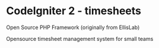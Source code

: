 # CodeIgniter 2 - timesheets
Open Source PHP Framework (originally from EllisLab)

Opensource timesheet management system for small teams
